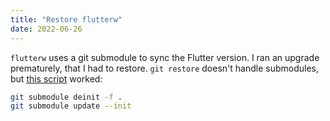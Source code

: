 ```yaml
---
title: "Restore flutterw"
date: 2022-06-26
---
```


`flutterw` uses a git submodule to sync the Flutter version. I ran an upgrade prematurely, that I had to restore. `git restore` doesn't handle submodules, but [this script](https://stackoverflow.com/a/27415757/4600706) worked:
```sh
git submodule deinit -f .
git submodule update --init
```
